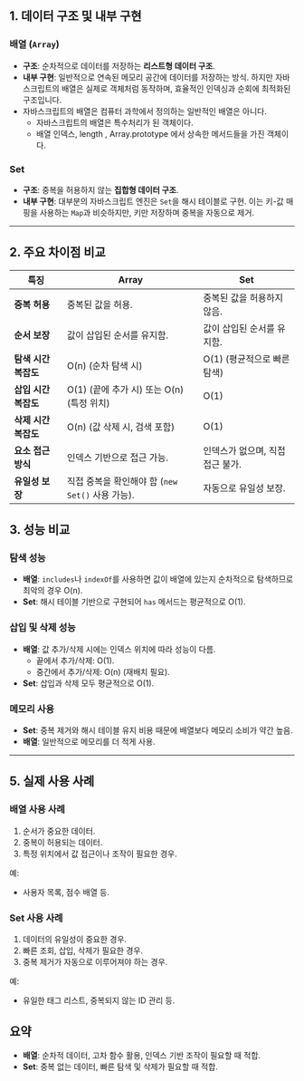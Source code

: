 ## 1. **데이터 구조 및 내부 구현**

### 배열 (`Array`)

- **구조**: 순차적으로 데이터를 저장하는 **리스트형 데이터 구조**.
- **내부 구현**: 일반적으로 연속된 메모리 공간에 데이터를 저장하는 방식. 하지만 자바스크립트의 배열은 실제로 객체처럼 동작하며, 효율적인 인덱싱과 순회에 최적화된 구조입니다.
- 자바스크립트의 배열은 컴퓨터 과학에서 정의하는 일반적인 배열은 아니다.
	- 자바스크립트의 배열은 특수처리가 된 객체이다.
	- 배열 인덱스, length , Array.prototype 에서 상속한 메서드들을 가진 객체이다.

### Set

- **구조**: 중복을 허용하지 않는 **집합형 데이터 구조**.
- **내부 구현**: 대부분의 자바스크립트 엔진은 `Set`을 해시 테이블로 구현. 이는 키-값 매핑을 사용하는 `Map`과 비슷하지만, 키만 저장하며 중복을 자동으로 제거.

---

## 2. **주요 차이점 비교**

|**특징**|**Array**|**Set**|
|---|---|---|
|**중복 허용**|중복된 값을 허용.|중복된 값을 허용하지 않음.|
|**순서 보장**|값이 삽입된 순서를 유지함.|값이 삽입된 순서를 유지함.|
|**탐색 시간 복잡도**|O(n) (순차 탐색 시)|O(1) (평균적으로 빠른 탐색)|
|**삽입 시간 복잡도**|O(1) (끝에 추가 시) 또는 O(n) (특정 위치)|O(1)|
|**삭제 시간 복잡도**|O(n) (값 삭제 시, 검색 포함)|O(1)|
|**요소 접근 방식**|인덱스 기반으로 접근 가능.|인덱스가 없으며, 직접 접근 불가.|
|**유일성 보장**|직접 중복을 확인해야 함 (`new Set()` 사용 가능).|자동으로 유일성 보장.|

## 3. **성능 비교**

### 탐색 성능

- **배열**: `includes`나 `indexOf`를 사용하면 값이 배열에 있는지 순차적으로 탐색하므로 최악의 경우 O(n).
- **Set**: 해시 테이블 기반으로 구현되어 `has` 메서드는 평균적으로 O(1).

### 삽입 및 삭제 성능

- **배열**: 값 추가/삭제 시에는 인덱스 위치에 따라 성능이 다름.
    - 끝에서 추가/삭제: O(1).
    - 중간에서 추가/삭제: O(n) (재배치 필요).
- **Set**: 삽입과 삭제 모두 평균적으로 O(1).

### 메모리 사용

- **Set**: 중복 제거와 해시 테이블 유지 비용 때문에 배열보다 메모리 소비가 약간 높음.
- **배열**: 일반적으로 메모리를 더 적게 사용.

---

## 5. **실제 사용 사례**

### 배열 사용 사례

1. 순서가 중요한 데이터.
2. 중복이 허용되는 데이터.
3. 특정 위치에서 값 접근이나 조작이 필요한 경우.

예:

- 사용자 목록, 점수 배열 등.

### Set 사용 사례

1. 데이터의 유일성이 중요한 경우.
2. 빠른 조회, 삽입, 삭제가 필요한 경우.
3. 중복 제거가 자동으로 이루어져야 하는 경우.

예:

- 유일한 태그 리스트, 중복되지 않는 ID 관리 등.

## 요약

- **배열**: 순차적 데이터, 고차 함수 활용, 인덱스 기반 조작이 필요할 때 적합.
- **Set**: 중복 없는 데이터, 빠른 탐색 및 삭제가 필요할 때 적합.